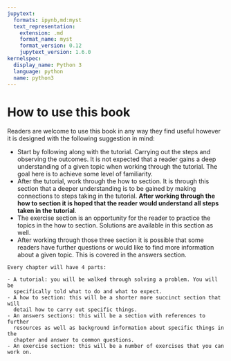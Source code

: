 ```yaml
---
jupytext:
  formats: ipynb,md:myst
  text_representation:
    extension: .md
    format_name: myst
    format_version: 0.12
    jupytext_version: 1.6.0
kernelspec:
  display_name: Python 3
  language: python
  name: python3
---
```


# How to use this book

Readers are welcome to use this book in any way they find useful however it is
designed with the following suggestion in mind:

- Start by following along with the tutorial. Carrying out the steps and
  observing the outcomes. It is not expected that a reader gains a deep
  understanding of a given topic when working through the tutorial. The goal
  here is to achieve some level of familiarity.
- After the tutorial, work through the how to section. It is through this
  section that a deeper understanding is to be gained by making connections to
  steps taking in the tutorial. **After working through the how to section it is
  hoped that the reader would understand all steps taken in the tutorial**.
- The exercise section is an opportunity for the reader to practice the topics
  in the how to section. Solutions are available in this section as well.
- After working through those three section it is possible that some readers
  have further questions or would like to find more information about a
  given topic. This is covered in the answers section.

```{attention}
Every chapter will have 4 parts:

- A tutorial: you will be walked through solving a problem. You will be
  specifically told what to do and what to expect.
- A how to section: this will be a shorter more succinct section that will
  detail how to carry out specific things.
- An answers sections: this will be a section with references to further
  resources as well as background information about specific things in the
  chapter and answer to common questions.
- An exercise section: this will be a number of exercises that you can work on.
```
